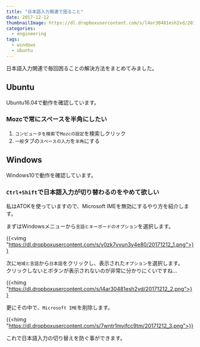 ```yaml
---
title: "日本語入力関連で困ること"
date: 2017-12-12
thumbnailImage: https://dl.dropboxusercontent.com/s/l4ar30481esh2vd/20171212_2.png
categories:
  - engineering
tags:
  - windows
  - ubuntu
---
```


日本語入力関連で毎回困ることの解決方法をまとめてみました。

<!--more-->

<!--toc-->


Ubuntu
------

Ubuntu16.04で動作を確認しています。

### Mozcで常にスペースを半角にしたい

1. `コンピュータを検索`で`Mozcの設定`を検索しクリック
2. `一般`タブの`スペースの入力`を`半角`にする


Windows
-------

Windows10で動作を確認しています。

### `Ctrl+Shift`で日本語入力が切り替わるのをやめて欲しい

私はATOKを使っていますので、Microsoft IMEを無効にするやり方を紹介します。

まずはWindowsメニューから`言語とキーボードのオプション`を選択します。

{{<vimg "https://dl.dropboxusercontent.com/s/v0zk7vvun3y4e80/20171212_1.png">}}

次に`地域と言語`から`日本語`をクリックし、表示された`オプション`を選択します。  
クリックしないとボタンが表示されないのが非常に分かりにくいですね...

{{<himg "https://dl.dropboxusercontent.com/s/l4ar30481esh2vd/20171212_2.png">}}

更にその中で、`Microsoft IME`を削除します。

{{<himg "https://dl.dropboxusercontent.com/s/7wntr1mvjfcc9tm/20171212_3.png">}}

これで日本語入力の切り替えを防ぐ事ができます。

